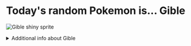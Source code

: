# Today's random Pokemon is... Gible

![Gible shiny sprite](https://raw.githubusercontent.com/PokeAPI/sprites/master/sprites/pokemon/shiny/443.png)

<details>
<summary>Additional info about Gible</summary>

| srpite type | image |
|------|------|
| back_default | ![Gible back_default sprite](https://raw.githubusercontent.com/PokeAPI/sprites/master/sprites/pokemon/back/443.png) |
| back_female | ![Gible back_female sprite](https://raw.githubusercontent.com/PokeAPI/sprites/master/sprites/pokemon/back/female/443.png) |
| back_shiny | ![Gible back_shiny sprite](https://raw.githubusercontent.com/PokeAPI/sprites/master/sprites/pokemon/back/shiny/443.png) |
| back_shiny_female | ![Gible back_shiny_female sprite](https://raw.githubusercontent.com/PokeAPI/sprites/master/sprites/pokemon/back/shiny/female/443.png) |
| front_default | ![Gible front_default sprite](https://raw.githubusercontent.com/PokeAPI/sprites/master/sprites/pokemon/443.png) |
| front_female | ![Gible front_female sprite](https://raw.githubusercontent.com/PokeAPI/sprites/master/sprites/pokemon/female/443.png) |
| front_shiny_female | ![Gible front_shiny_female sprite](https://raw.githubusercontent.com/PokeAPI/sprites/master/sprites/pokemon/shiny/female/443.png) | </details>